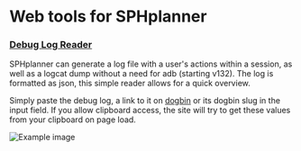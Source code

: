 # Web tools for SPHplanner

### [Debug Log Reader](https://koenidv.github.io/sph-planner/debugger)

SPHplanner can generate a log file with a user's actions within a session, as well as a logcat dump without a need for adb (starting v132). The log is formatted as json, this simple reader allows for a quick overview.

Simply paste the debug log, a link to it on [dogbin](https//del.dog) or its dogbin slug in the input field. If you allow clipboard access, the site will try to get these values from your clipboard on page load.

![Example image](https://i.imgur.com/TX61kA9.png)
